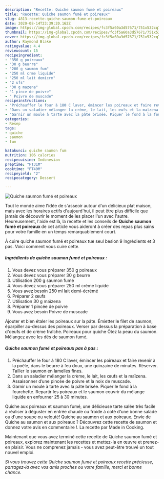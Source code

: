 ```yaml
---
description: "Recette: Quiche saumon fumé et poireaux"
title: "Recette: Quiche saumon fumé et poireaux"
slug: 4813-recette-quiche-saumon-fume-et-poireaux
date: 2020-08-14T23:39:20.162Z
image: https://img-global.cpcdn.com/recipes/fc3f5a60a3d57671/751x532cq70/quiche-saumon-fume-et-poireaux-photo-principale-de-la-recette.jpg
thumbnail: https://img-global.cpcdn.com/recipes/fc3f5a60a3d57671/751x532cq70/quiche-saumon-fume-et-poireaux-photo-principale-de-la-recette.jpg
cover: https://img-global.cpcdn.com/recipes/fc3f5a60a3d57671/751x532cq70/quiche-saumon-fume-et-poireaux-photo-principale-de-la-recette.jpg
author: Raymond Blake
ratingvalue: 4.4
reviewcount: 15
recipeingredient:
- "350 g poireaux"
- "30 g beurre"
- "200 g saumon fum"
- "250 ml crme liquide"
- "250 ml lait demicrm"
- "2 ufs"
- "30 g mazena"
- "1 pince de poivre"
- " Poivre de muscade"
recipeinstructions:
- "Préchauffer le four à 180 C laver, émincer les poireaux et faire revenir à la poêle, dans le beurre à feu doux, une quinzaine de minutes. Réserver. Tailler le saumon en lamelles fines."
- "Dans un saladier mélanger la crème, le lait, les œufs et la maïzena. Assaisonner d’une pincée de poivre et la noix de muscade."
- "Garnir un moule à tarte avec la pâte brisée. Piquer le fond à la fourchette. Repartir les poireaux et le saumon couvrir du mélange liquide en enfourner 25 à 30 minutes."
categories:
- Resep
tags:
- quiche
- saumon
- fum

katakunci: quiche saumon fum 
nutrition: 106 calories
recipecuisine: Indonesian
preptime: "PT31M"
cooktime: "PT49M"
recipeyield: "2"
recipecategory: Dessert

---
```



![Quiche saumon fumé et poireaux](https://img-global.cpcdn.com/recipes/fc3f5a60a3d57671/751x532cq70/quiche-saumon-fume-et-poireaux-photo-principale-de-la-recette.jpg)

Tout le monde aime l'idée de s'asseoir autour d'un délicieux plat maison, mais avec les horaires actifs d'aujourd'hui, il peut être plus difficile que jamais de découvrir le moment de les placer l'un avec l'autre. Heureusement, l'aide est là, la recette et les conseils de <strong> Quiche saumon fumé et poireaux </strong> de cet article vous aideront à créer des repas plus sains pour votre famille en un temps remarquablement court.

<!--inarticleads1-->

À cuire quiche saumon fumé et poireaux tue seul besion 9 Ingrédients et 3 pas. Voici comment vous cuire cette.

##### Ingrédients de quiche saumon fumé et poireaux :

1. Vous devez vous préparer 350 g poireaux
1. Vous devez vous préparer 30 g beurre
1. Utilisation 200 g saumon fumé
1. Vous devez vous préparer 250 ml crème liquide
1. Vous avez besoin 250 ml lait demi-écrémé
1. Préparer 2 œufs
1. Utilisation 30 g maïzena
1. Préparer 1 pincée de poivre
1. Vous avez besoin  Poivre de muscade


Ajouter et bien étaler les poireaux sur la pâte. Émietter le filet de saumon, éparpiller au-dessus des poireaux. Verser par dessus la préparation à base d&#39;oeufs et de crème fraîche. Poireaux pour quiche Ôtez la peau du saumon. Mélangez avec les dés de saumon fumé. 

<!--inarticleads2-->

##### Quiche saumon fumé et poireaux pas à pas :

1. Préchauffer le four à 180 C laver, émincer les poireaux et faire revenir à la poêle, dans le beurre à feu doux, une quinzaine de minutes. Réserver. Tailler le saumon en lamelles fines.
1. Dans un saladier mélanger la crème, le lait, les œufs et la maïzena. Assaisonner d’une pincée de poivre et la noix de muscade.
1. Garnir un moule à tarte avec la pâte brisée. Piquer le fond à la fourchette. Repartir les poireaux et le saumon couvrir du mélange liquide en enfourner 25 à 30 minutes.


Quiche aux poireaux et saumon fumé, une délicieuse tarte salée très facile à réaliser à déguster en entrée chaude ou froide à coté d&#39;une bonne salade ou d&#39;une soupe ou velouté! Quiche au saumon et aux poireaux. Envie de Quiche au saumon et aux poireaux ? Découvrez cette recette de saumon et donnez votre avis en commentaire !. La recette par Made in Cooking. 

<!--inarticleads1-->

<p>
Maintenant que vous avez terminé cette recette de Quiche saumon fumé et poireaux, explorez maintenant les recettes et mettez-la en œuvre et prenez-en plaisir. Vous ne comprenez jamais - vous avez peut-être trouvé un tout nouvel emploi.
</p>

<p>
<i>Si vous trouvez cette Quiche saumon fumé et poireaux recette précieuse, partagez-la avec vos amis proches ou votre famille, merci et bonne chance.</i>
</p>
